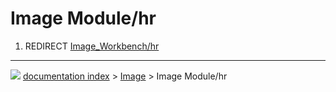 # Image Module/hr
1.  REDIRECT [Image_Workbench/hr](Image_Workbench/hr.md)



---
![](images/Button_right.svg) [documentation index](../README.md) > [Image](Image_Workbench.md) > Image Module/hr
